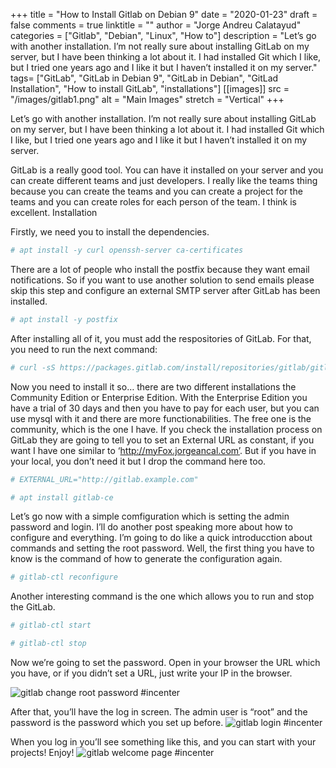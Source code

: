 +++
title = "How to Install Gitlab on Debian 9"
date = "2020-01-23"
draft = false
comments = true
linktitle = ""
author = "Jorge Andreu Calatayud"
categories = ["Gitlab", "Debian", "Linux", "How to"]
description = "Let’s go with another installation. I’m not really sure about installing GitLab on my server, but I have been thinking a lot about it. I had installed Git which I like, but I tried one years ago and I like it but I haven’t installed it on my server."
tags= ["GitLab", "GitLab in Debian 9", "GitLab in Debian", "GitLad Installation", "How to install GitLab", "installations"]
[[images]]
src = "/images/gitlab1.png"
alt = "Main Images"
stretch = "Vertical"
+++

Let’s go with another installation. I’m not really sure about installing GitLab on my server, but I have been thinking a lot about it. I had installed Git which I like, but I tried one years ago and I like it but I haven’t installed it on my server.

GitLab is a really good tool. You can have it installed on your server and you can create different teams and just developers. I really like the teams thing because you can create the teams and you can create a project for the teams and you can create roles for each person of the team. I think is excellent.
Installation

Firstly, we need you to install the dependencies.

```bash
# apt install -y curl openssh-server ca-certificates
```

There are a lot of people who install the postfix because they want email notifications. So if you want to use another solution to send emails please skip this step and configure an external SMTP server after GitLab has been installed.

```bash
# apt install -y postfix
```

After installing all of it, you must add the respositories of GitLab. For that, you need to run the next command:

```bash
# curl -sS https://packages.gitlab.com/install/repositories/gitlab/gitlab-ce/script.deb.sh | bash
```
Now you need to install it so… there are two different installations the Community Edition or Enterprise Edition. With the Enterprise Edition you have a trial of 30 days and then you have to pay for each user, but you can use mysql with it and there are more functionabilities. The free one is the community, which is the one I have. If you check the installation process on GitLab they are going to tell you to set an External URL as constant, if you want I have one similar to ‘http://myFox.jorgeancal.com’. But if you have in your local, you don’t need it but I drop the command here too.

```bash
# EXTERNAL_URL="http://gitlab.example.com"

# apt install gitlab-ce
```
Let’s go now with a simple comfiguration which is setting the admin password and login. I’ll do another post speaking more about how to configure and everything. I’m going to do like a quick introducction about commands and setting the root password. Well, the first thing you have to know is the command of how to generate the configuration again.
```bash
# gitlab-ctl reconfigure
```
Another interesting command is the one which allows you to run and stop the GitLab.
```bash
# gitlab-ctl start

# gitlab-ctl stop
```
Now we’re going to set the password. Open in your browser the URL which you have, or if you didn’t set a URL, just write your IP in the browser.

![gitlab change root password #incenter](/images/gitlab1.png)

After that, you’ll have the log in screen. The admin user is “root” and the password is the password which you set up before.
![gitlab login #incenter](/images/logIn.png)

When you log in you’ll see something like this, and you can start with your projects! Enjoy!
![gitlab welcome page #incenter](/images/welcome.png)
